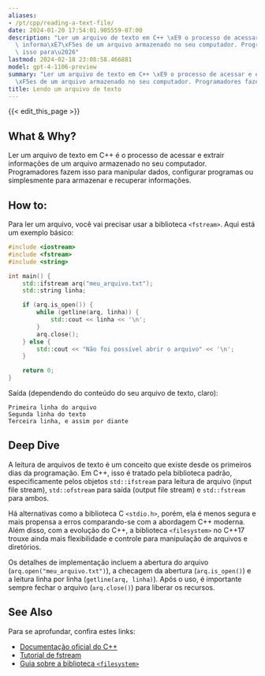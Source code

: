 ```yaml
---
aliases:
- /pt/cpp/reading-a-text-file/
date: 2024-01-20 17:54:01.905559-07:00
description: "Ler um arquivo de texto em C++ \xE9 o processo de acessar e extrair\
  \ informa\xE7\xF5es de um arquivo armazenado no seu computador. Programadores fazem\
  \ isso para\u2026"
lastmod: 2024-02-18 23:08:58.466881
model: gpt-4-1106-preview
summary: "Ler um arquivo de texto em C++ \xE9 o processo de acessar e extrair informa\xE7\
  \xF5es de um arquivo armazenado no seu computador. Programadores fazem isso para\u2026"
title: Lendo um arquivo de texto
---
```


{{< edit_this_page >}}

## What & Why?
Ler um arquivo de texto em C++ é o processo de acessar e extrair informações de um arquivo armazenado no seu computador. Programadores fazem isso para manipular dados, configurar programas ou simplesmente para armazenar e recuperar informações.

## How to:
Para ler um arquivo, você vai precisar usar a biblioteca `<fstream>`. Aqui está um exemplo básico:

```C++
#include <iostream>
#include <fstream>
#include <string>

int main() {
    std::ifstream arq("meu_arquivo.txt");
    std::string linha;

    if (arq.is_open()) {
        while (getline(arq, linha)) {
            std::cout << linha << '\n';
        }
        arq.close();
    } else {
        std::cout << "Não foi possível abrir o arquivo" << '\n';
    }

    return 0;
}
```

Saída (dependendo do conteúdo do seu arquivo de texto, claro):

```
Primeira linha do arquivo
Segunda linha do texto
Terceira linha, e assim por diante
```

## Deep Dive
A leitura de arquivos de texto é um conceito que existe desde os primeiros dias da programação. Em C++, isso é tratado pela biblioteca padrão, especificamente pelos objetos `std::ifstream` para leitura de arquivo (input file stream), `std::ofstream` para saída (output file stream) e `std::fstream` para ambos.

Há alternativas como a biblioteca C `<stdio.h>`, porém, ela é menos segura e mais propensa a erros comparando-se com a abordagem C++ moderna. Além disso, com a evolução do C++, a biblioteca `<filesystem>` no C++17 trouxe ainda mais flexibilidade e controle para manipulação de arquivos e diretórios.

Os detalhes de implementação incluem a abertura do arquivo (`arq.open("meu_arquivo.txt")`), a checagem da abertura (`arq.is_open()`) e a leitura linha por linha (`getline(arq, linha)`). Após o uso, é importante sempre fechar o arquivo (`arq.close()`) para liberar os recursos.

## See Also
Para se aprofundar, confira estes links:

- [Documentação oficial do C++](https://en.cppreference.com/w/)
- [Tutorial de fstream](http://www.cplusplus.com/doc/tutorial/files/)
- [Guia sobre a biblioteca `<filesystem>`](https://en.cppreference.com/w/cpp/filesystem)
